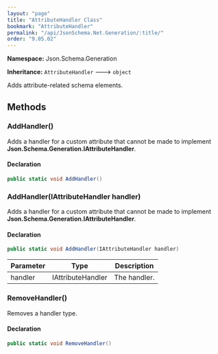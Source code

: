 ```yaml
---
layout: "page"
title: "AttributeHandler Class"
bookmark: "AttributeHandler"
permalink: "/api/JsonSchema.Net.Generation/:title/"
order: "9.05.02"
---
```

**Namespace:** Json.Schema.Generation

**Inheritance:**
`AttributeHandler`
 🡒 
`object`

Adds attribute-related schema elements.

## Methods

### AddHandler()

Adds a handler for a custom attribute that cannot be made to implement **Json.Schema.Generation.IAttributeHandler**.

#### Declaration

```c#
public static void AddHandler()
```

### AddHandler(IAttributeHandler handler)

Adds a handler for a custom attribute that cannot be made to implement **Json.Schema.Generation.IAttributeHandler**.

#### Declaration

```c#
public static void AddHandler(IAttributeHandler handler)
```
| Parameter | Type | Description |
|---|---|---|
| handler | IAttributeHandler | The handler. |

### RemoveHandler()

Removes a handler type.

#### Declaration

```c#
public static void RemoveHandler()
```

